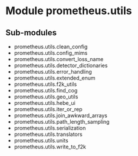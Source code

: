 Module prometheus.utils
=======================

Sub-modules
-----------
* prometheus.utils.clean_config
* prometheus.utils.config_mims
* prometheus.utils.convert_loss_name
* prometheus.utils.detector_dictionaries
* prometheus.utils.error_handling
* prometheus.utils.extended_enum
* prometheus.utils.f2k_utils
* prometheus.utils.find_cog
* prometheus.utils.geo_utils
* prometheus.utils.hebe_ui
* prometheus.utils.iter_or_rep
* prometheus.utils.join_awkward_arrays
* prometheus.utils.path_length_sampling
* prometheus.utils.serialization
* prometheus.utils.translators
* prometheus.utils.units
* prometheus.utils.write_to_f2k